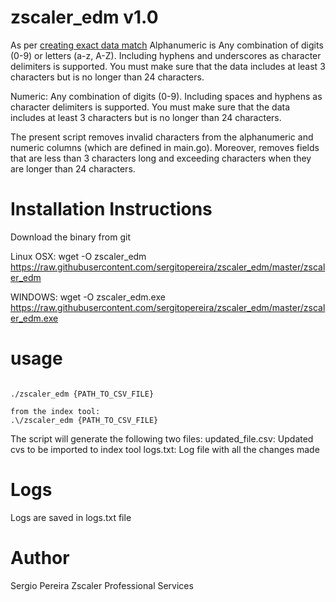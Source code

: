 # zscaler_edm v1.0
As per [ creating exact data match](https://help.zscaler.com/zia/creating-exact-data-match-template)
Alphanumeric is Any combination of digits (0-9) or letters (a-z, A-Z). Including hyphens and underscores as character delimiters is supported. You must make sure that the data includes at least 3 characters but is no longer than 24 characters. 

Numeric: Any combination of digits (0-9). Including spaces and hyphens as character delimiters is supported. You must make sure that the data includes at least 3 characters but is no longer than 24 characters.

The present script removes invalid characters from the alphanumeric and numeric columns (which are defined in main.go). Moreover, removes fields that are less than 3 characters long and exceeding characters when they are longer than 24 characters.



# Installation Instructions

Download the binary from git

Linux OSX: 
wget -O zscaler_edm https://raw.githubusercontent.com/sergitopereira/zscaler_edm/master/zscaler_edm

WINDOWS:
wget -O zscaler_edm.exe https://raw.githubusercontent.com/sergitopereira/zscaler_edm/master/zscaler_edm.exe


# usage
```golang

./zscaler_edm {PATH_TO_CSV_FILE}

from the index tool:
.\/zscaler_edm {PATH_TO_CSV_FILE}

```

The script will generate  the following two files:
 updated_file.csv: Updated cvs to be imported to index tool 
 logs.txt: Log file with all the changes made

# Logs

Logs are saved in logs.txt file

# Author 
Sergio Pereira 
Zscaler Professional Services


